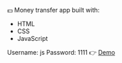 💵 Money transfer app built with:
- HTML
- CSS
- JavaScript

Username: js
Password: 1111
👉 [Demo](https://money-mnd.netlify.app/)
